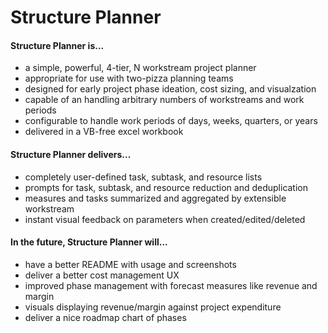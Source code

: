 # Structure Planner

#### Structure Planner is...
- a simple, powerful, 4-tier, N workstream project planner 
- appropriate for use with two-pizza planning teams
- designed for early project phase ideation, cost sizing, and visualzation
- capable of an handling arbitrary numbers of workstreams and work periods
- configurable to handle work periods of days, weeks, quarters, or years
- delivered in a VB-free excel workbook

#### Structure Planner delivers...
- completely user-defined task, subtask, and resource lists
- prompts for task, subtask, and resource reduction and deduplication
- measures and tasks summarized and aggregated by extensible workstream
- instant visual feedback on parameters when created/edited/deleted

#### In the future, Structure Planner will...
- have a better README with usage and screenshots
- deliver a better cost management UX
- improved phase management with forecast measures like revenue and margin
- visuals displaying revenue/margin against project expenditure
- deliver a nice roadmap chart of phases

